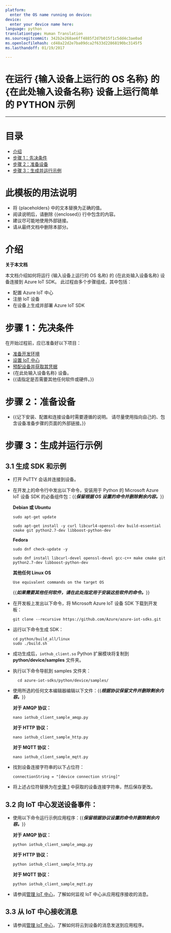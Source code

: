 ```yaml
---
platform:
  enter the OS name running on device: 
device:
  enter your device name here: 
language: python
translationtype: Human Translation
ms.sourcegitcommit: 342b2e268ae6ff4885f2d7b015f1c5dd4c3ae0ad
ms.openlocfilehash: cd48a22d2e7ba09dca2f633d22868190bc3145f5
ms.lasthandoff: 01/19/2017

---
```


<a name="run-a-simple-python-sample-on-enter-your-device-name-here-device-running-enter-the-os-name-running-on-device"></a>在运行 {输入设备上运行的 OS 名称} 的 {在此处输入设备名称} 设备上运行简单的 PYTHON 示例
===
---

# <a name="table-of-contents"></a>目录

-   [介绍](#Introduction)
-   [步骤 1：先决条件](#Prerequisites)
-   [步骤 2：准备设备](#PrepareDevice)
-   [步骤 3：生成并运行示例](#Build)

# <a name="instructions-for-using-this-template"></a>此模板的用法说明

-   将 {placeholders} 中的文本替换为正确的值。
-   阅读说明后，请删除 {{enclosed}} 行中包含的内容。
-   建议尽可能地使用外部链接。
-   请从最终文档中删除本部分。

<a name="Introduction"></a>
# <a name="introduction"></a>介绍

**关于本文档**

本文档介绍如何将运行 {输入设备上运行的 OS 名称} 的 {在此处输入设备名称} 设备连接到 Azure IoT SDK。 此过程由多个步骤组成，其中包括：
-   配置 Azure IoT 中心
-   注册 IoT 设备
-   在设备上生成并部署 Azure IoT SDK

<a name="Prerequisites"></a>
# <a name="step-1-prerequisites"></a>步骤 1：先决条件

在开始过程前，应已准备好以下项目：

-   [准备开发环境][setup-devbox-python]
-   [设置 IoT 中心][lnk-setup-iot-hub]
-   [预配设备并获取其凭据][lnk-manage-iot-hub]
-   {在此处输入设备名称} 设备。
-   {{请指定是否需要其他任何软件或硬件。}}

<a name="PrepareDevice"></a>
# <a name="step-2-prepare-your-device"></a>步骤 2：准备设备
-   {{记下安装、配置和连接设备时需要遵循的说明。 请尽量使用指向自己的、包含设备准备步骤的页面的外部链接。}}

<a name="Build"></a>
# <a name="step-3-build-and-run-the-sample"></a>步骤 3：生成并运行示例

<a name="Load"></a>
## <a name="31-build-sdk-and-sample"></a>3.1 生成 SDK 和示例

-   打开 PuTTY 会话并连接到设备。

-   在开发上的命令行中发出以下命令，安装用于 Python 的 Microsoft Azure IoT 设备 SDK 的必备组件包：{{***保留根据 OS 设置的命令并删除剩余内容。***}}

     **Debian 或 Ubuntu**

        sudo apt-get update

        sudo apt-get install -y curl libcurl4-openssl-dev build-essential cmake git python2.7-dev libboost-python-dev

    **Fedora**

        sudo dnf check-update -y

        sudo dnf install libcurl-devel openssl-devel gcc-c++ make cmake git python2.7-dev libboost-python-dev

    **其他任何 Linux OS**

        Use equivalent commands on the target OS

    {{***如果需要其他任何软件，请在此处指定用于安装这些软件的命令。***}}

-   在开发板上发出以下命令，将 Microsoft Azure IoT 设备 SDK 下载到开发板：

        git clone --recursive https://github.com/Azure/azure-iot-sdks.git

-   运行以下命令生成 SDK：

        cd python/build_all/linux
        sudo ./build.sh    

-   成功生成后，`iothub_client.so` Python 扩展模块将复制到 **python/device/samples** 文件夹。

- 执行以下命令导航到 samples 文件夹：

        cd azure-iot-sdks/python/device/samples/

-   使用所选的任何文本编辑器编辑以下文件：{{***根据协议保留文件并删除剩余内容。***}}

    **对于 AMQP 协议：**

        nano iothub_client_sample_amqp.py

    **对于 HTTP 协议：**

        nano iothub_client_sample_http.py

    **对于 MQTT 协议：**

        nano iothub_client_sample_mqtt.py

-   找到设备连接字符串的以下占位符：

        connectionString = "[device connection string]"

-   将上述占位符替换为在[步骤 1](#Prerequisites) 中获取的设备连接字符串，然后保存更改。

## <a name="32-send-device-events-to-iot-hub"></a>3.2 向 IoT 中心发送设备事件：

-   使用以下命令运行示例应用程序：{{***保留根据协议设置的命令并删除剩余内容。***}}

    **对于 AMQP 协议：**

        python iothub_client_sample_amqp.py

    **对于 HTTP 协议：**

        python iothub_client_sample_http.py

    **对于 MQTT 协议：**

        python iothub_client_sample_mqtt.py

-   请参阅[管理 IoT 中心][lnk-manage-iot-hub]，了解如何监视 IoT 中心从应用程序接收的消息。

## <a name="33-receive-messages-from-iot-hub"></a>3.3 从 IoT 中心接收消息

-   请参阅[管理 IoT 中心][lnk-manage-iot-hub]，了解如何将云到设备的消息发送到应用程序。

[setup-devbox-python]: https://github.com/Azure/azure-iot-device-ecosystem/blob/master/get_started/python-devbox-setup.md
[lnk-setup-iot-hub]: ../../setup_iothub.md
[lnk-manage-iot-hub]: ../../manage_iot_hub.md

